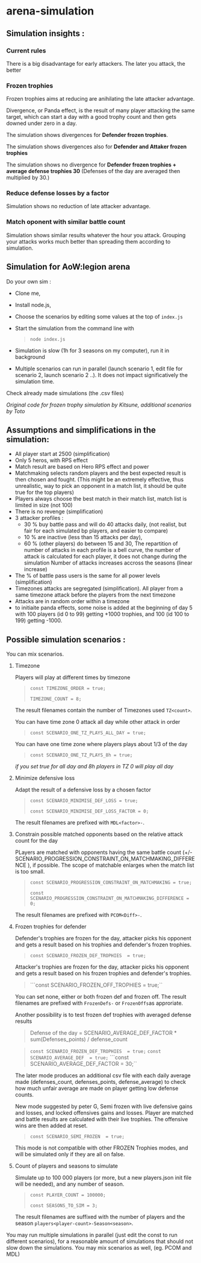 # arena-simulation

## Simulation insights :

### Current rules

There is a big disadvantage for early attackers. The later you attack, the better

### Frozen trophies

Frozen trophies aims at reducing are anihilating the late attacker advantage.

Divergence, or Panda effect, is the result of many player attacking the same target, which can start a day with a good trophy count and then gets downed under zero in a day.

The simulation shows divergences for **Defender frozen trophies**.

The simulation shows divergences also for **Defender and Attaker frozen trophies**

The simulation shows no divergence for **Defender frozen trophies + average defense trophies  30**  (Defenses of the day are averaged then multiplied by 30.)

### Reduce defense losses by a factor

Simulation shows no reduction of late attacker advantage.

### Match oponent with similar battle count

Simulation shows similar results whatever the hour you attack. Grouping your attacks works much better than spreading them according to simulation.


## Simulation for AoW:legion arena

Do your own sim :
- Clone me,
- Install node.js, 
- Choose the scenarios by editing some values at the top of `index.js`
- Start the simulation from the command line with 

    > `node index.js` 


- Simulation is slow (1h for 3 seasons on my computer), run it in background
- Multiple scenarios can run in parallel (launch scenario 1, edit file for scenario 2, launch scenario 2 ..). It does not impact significatively the simulation time.

Check already made simulations (the .csv files)

*Original code for frozen trophy simulation by Kitsune, additional scenarios by Toto*

## Assumptions and simplifications in the simulation:

- All player start at 2500 (simplification)
- Only 5 heros, with RPS effect
- Match result are based on Hero RPS effect and power
- Matchmaking selects random players and the best expected result is then chosen and fought. (This might be an extremely effective, thus unrealistic, way to pick an opponent in a match list, it should be quite true for the top players)
- Players always choose the best match in their match list, match list is limited in size (not 100)
- There is no revenge (simplification)
- 3 attacker profiles :
    - 30 % buy battle pass and will do 40 attacks daily, (not realist, but fair for each simulated bp players, and easier to compare)
    - 10 % are inactive (less than 15 attacks per day),
    - 60 % (other players) do between 15 and 30,
    The repartition of number of attacks in each profile is a bell curve, the number of attack is calculated for each player, it does not change during the simulation 
    Number of attacks increases accross the seasons (linear increase)
- The % of battle pass users is the same for all power levels (simplification)
- Timezones attacks are segregated (simplification). All player from a same timezone attack before the players from the next timezone
- Attacks are in random order within a timezone
- to initiaite panda effects, some noise is added at the beginning of day 5 with 100 players (id 0 to 99) getting +1000 trophies, and 100  (id 100 to 199) getting -1000. 

## Possible simulation scenarios :

You can mix scenarios.

1. Timezone

    Players will play at different times by timezone

    > ```const TIMEZONE_ORDER = true;```
    >
    > ```TIMEZONE_COUNT = 8;```

    The result filenames contain the number of Timezones used `TZ<count>`.

    You can have time zone 0 attack all day while other attack in order

    > ```const SCENARIO_ONE_TZ_PLAYS_ALL_DAY = true;```

    You can have one time zone where players plays about 1/3 of the day 

    > ```const SCENARIO_ONE_TZ_PLAYS_8h = true;```

    *if you set true for all day and 8h players in TZ 0 will play all day*


2. Minimize defensive loss
    
    Adapt the result of a defensive loss by a chosen factor

    > ```const SCENARIO_MINIMISE_DEF_LOSS = true;```
    >
    > ```const SCENARIO_MINIMISE_DEF_LOSS_FACTOR = 0;```


    The result filenames are prefixed with `MDL<factor>-`.

3. Constrain possible matched opponents based on the relative attack count for the day
    
    PLayers are matched with opponents having the same battle count (+/- SCENARIO_PROGRESSION_CONSTRAINT_ON_MATCHMAKING_DIFFERENCE ),  if possible. The scope of matchable enlarges when the match list is too small. 

    > ```const SCENARIO_PROGRESSION_CONSTRAINT_ON_MATCHMAKING = true;``` 
    >
    > ```const SCENARIO_PROGRESSION_CONSTRAINT_ON_MATCHMAKING_DIFFERENCE = 0;``` 

    The result filenames are prefixed with `PCOM<Diff>-`.

4. Frozen trophies for defender
    
    Defender's trophies are frozen for the day, attacker picks his opponent and gets a result based on his trophies and defender's frozen trophies.

    > ```const SCENARIO_FROZEN_DEF_TROPHIES  = true;```

    Attacker's trophies are frozen for the day, attacker picks his opponent and gets a result based on his frozen trophies and defender's trophies.

    > ```const SCENARIO_FROZEN_OFF_TROPHIES  = true;``

    You can set none, either or both frozen def and frozen off.
    The result filenames are prefixed with `FrozenDefs-` or `FrozenOffs`as approriate.
    

    Another possibility is to test frozen def trophies with averaged defense results 
    
    > Defense of the day = SCENARIO_AVERAGE_DEF_FACTOR * sum(Defenses_points) / defense_count


    > ```const SCENARIO_FROZEN_DEF_TROPHIES  = true;```
    > ```const SCENARIO_AVERAGE_DEF  = true;```
    > ```const SCENARIO_AVERAGE_DEF_FACTOR  = 30;``

    The later mode produces an additional csv file with each daily average made (defenses_count, defenses_points, defense_average) to check how much unfair average are made on player getting low defense counts.


    New mode suggested by peter G, Semi frozen with live defensive gains and losses, and locked offensives gains and losses. Player are matched and battle results are calculated with their live trophies. The offensive wins are then added at reset.

    > ```const SCENARIO_SEMI_FROZEN  = true;```

    This mode is not compatible with other FROZEN Trophies modes, and will be simulated only if they are all on false.

5. Count of players and seasons to simulate

    Simulate up to 100 000 players (or more, but a new players.json init file will be needed), and any number of season.

    > ```const PLAYER_COUNT = 100000;``` 
    >
    > ```const SEASONS_TO_SIM = 3;```

    The result filenames are suffixed with the number of players and the season  `players<player-count>-Season<season>`.

You may run multiple simulations in parallel (just edit the const to run different scenarios), for a reasonable amount of simulations that should not slow down the simulations. You may mix scenarios as well, (eg. PCOM and MDL)





